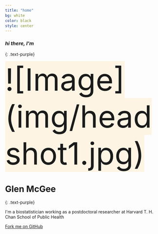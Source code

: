```yaml
---
title: "home"
bg: white
color: black
style: center
---
```


### *hi there, I'm*
{: .text-purple}

<span class="fa-stack subtlecircle" style="font-size:100px; background:rgba(255,166,0,0.1)">
  <i class="fa fa-circle fa-stack-2x text-white"></i>
  ![Image](img/headshot1.jpg)
</span>

# Glen McGee
{: .text-purple}


I'm a biostatistician working as a postdoctoral researcher at Harvard T. H. Chan School of Public Health

<span id="forkongithub">
  <a href="{{ site.source_link }}" class="bg-blue">
    Fork me on GitHub
  </a>
</span>
